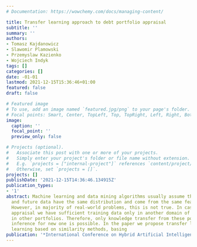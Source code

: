 ```yaml
---
# Documentation: https://wowchemy.com/docs/managing-content/

title: Transfer learning approach to debt portfolio appraisal
subtitle: ''
summary: ''
authors:
- Tomasz Kajdanowicz
- Slawomir Plamowski
- Przemyslaw Kazienko
- Wojciech Indyk
tags: []
categories: []
date: -01-01
lastmod: 2021-12-15T15:36:46+01:00
featured: false
draft: false

# Featured image
# To use, add an image named `featured.jpg/png` to your page's folder.
# Focal points: Smart, Center, TopLeft, Top, TopRight, Left, Right, BottomLeft, Bottom, BottomRight.
image:
  caption: ''
  focal_point: ''
  preview_only: false

# Projects (optional).
#   Associate this post with one or more of your projects.
#   Simply enter your project's folder or file name without extension.
#   E.g. `projects = ["internal-project"]` references `content/project/deep-learning/index.md`.
#   Otherwise, set `projects = []`.
projects: []
publishDate: '2021-12-15T14:36:46.134915Z'
publication_types:
- '1'
abstract: Machine learning and data mining algorithms usually assume that the training
  and future data have the same distribution and come from the same feature space.
  However, in majority of real-world problems, this is not true. In case of Debt portfolio
  appraisal we have sufficient training data only in another domain of interest, namely
  in other portfolios. Therefore, only knowledge transfer from these portfolios in
  inference for new one is possible. In the paper we propose transfer learning and
  learning based on similarity methods, basing
publication: '*International Conference on Hybrid Artificial Intelligence Systems*'
---
```

